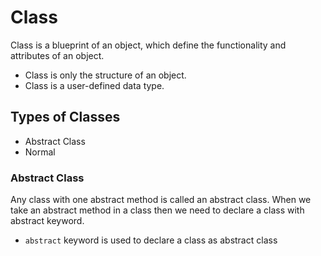 # Class

Class is a blueprint of an object, which define the functionality and attributes of an object.
- Class is only the structure of an object.
- Class is a user-defined data type.

## Types of Classes

- Abstract Class
- Normal

### Abstract Class

Any class with one abstract method is called an abstract class. When we take an abstract method in a class then we need to declare a class with 
abstract keyword.
- `abstract` keyword is used to declare a class as abstract class

